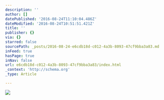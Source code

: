 ```yaml
---
description: ''
author: []
datePublished: '2016-08-24T11:10:04.486Z'
dateModified: '2016-08-24T10:51:51.421Z'
title: ''
publisher: {}
via: {}
starred: false
sourcePath: _posts/2016-08-24-e6cdb18d-c012-4a3b-8093-47cf9bba3a83.md
inFeed: true
hasPage: true
inNav: false
url: e6cdb18d-c012-4a3b-8093-47cf9bba3a83/index.html
_context: 'http://schema.org'
_type: Article

---
```

![](https://the-grid-user-content.s3-us-west-2.amazonaws.com/1456ec28-a7b1-4958-8e48-912e20c59496.jpg)